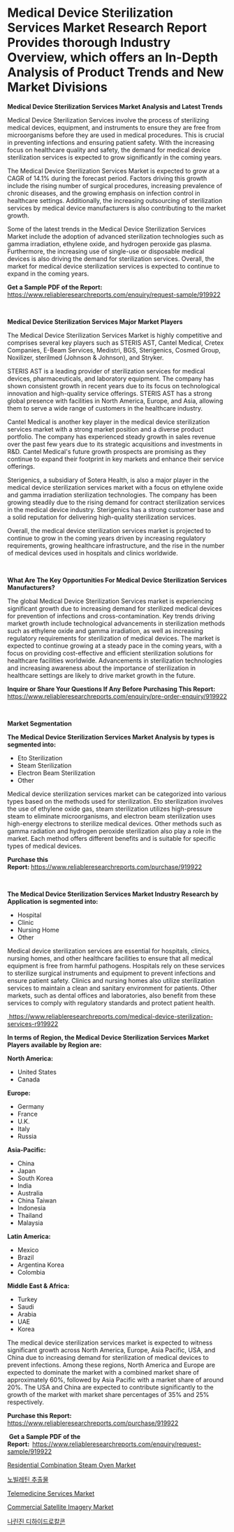 <p><h1>Medical Device Sterilization Services Market Research Report Provides thorough Industry Overview, which offers an In-Depth Analysis of Product Trends and New Market Divisions</h1></p><p><strong>Medical Device Sterilization Services Market Analysis and Latest Trends</strong></p>
<p><p>Medical Device Sterilization Services involve the process of sterilizing medical devices, equipment, and instruments to ensure they are free from microorganisms before they are used in medical procedures. This is crucial in preventing infections and ensuring patient safety. With the increasing focus on healthcare quality and safety, the demand for medical device sterilization services is expected to grow significantly in the coming years.</p><p>The Medical Device Sterilization Services Market is expected to grow at a CAGR of 14.1% during the forecast period. Factors driving this growth include the rising number of surgical procedures, increasing prevalence of chronic diseases, and the growing emphasis on infection control in healthcare settings. Additionally, the increasing outsourcing of sterilization services by medical device manufacturers is also contributing to the market growth.</p><p>Some of the latest trends in the Medical Device Sterilization Services Market include the adoption of advanced sterilization technologies such as gamma irradiation, ethylene oxide, and hydrogen peroxide gas plasma. Furthermore, the increasing use of single-use or disposable medical devices is also driving the demand for sterilization services. Overall, the market for medical device sterilization services is expected to continue to expand in the coming years.</p></p>
<p><strong>Get a Sample PDF of the Report:&nbsp;</strong> <a href="https://www.reliableresearchreports.com/enquiry/request-sample/919922">https://www.reliableresearchreports.com/enquiry/request-sample/919922</a></p>
<p>&nbsp;</p>
<p><strong>Medical Device Sterilization Services Major Market Players</strong></p>
<p><p>The Medical Device Sterilization Services Market is highly competitive and comprises several key players such as STERIS AST, Cantel Medical, Cretex Companies, E-Beam Services, Medistri, BGS, Sterigenics, Cosmed Group, Noxilizer, sterilmed (Johnson & Johnson), and Stryker.</p><p>STERIS AST is a leading provider of sterilization services for medical devices, pharmaceuticals, and laboratory equipment. The company has shown consistent growth in recent years due to its focus on technological innovation and high-quality service offerings. STERIS AST has a strong global presence with facilities in North America, Europe, and Asia, allowing them to serve a wide range of customers in the healthcare industry.</p><p>Cantel Medical is another key player in the medical device sterilization services market with a strong market position and a diverse product portfolio. The company has experienced steady growth in sales revenue over the past few years due to its strategic acquisitions and investments in R&D. Cantel Medical's future growth prospects are promising as they continue to expand their footprint in key markets and enhance their service offerings.</p><p>Sterigenics, a subsidiary of Sotera Health, is also a major player in the medical device sterilization services market with a focus on ethylene oxide and gamma irradiation sterilization technologies. The company has been growing steadily due to the rising demand for contract sterilization services in the medical device industry. Sterigenics has a strong customer base and a solid reputation for delivering high-quality sterilization services.</p><p>Overall, the medical device sterilization services market is projected to continue to grow in the coming years driven by increasing regulatory requirements, growing healthcare infrastructure, and the rise in the number of medical devices used in hospitals and clinics worldwide.</p></p>
<p>&nbsp;</p>
<p><strong>What Are The Key Opportunities For Medical Device Sterilization Services Manufacturers?</strong></p>
<p><p>The global Medical Device Sterilization Services market is experiencing significant growth due to increasing demand for sterilized medical devices for prevention of infections and cross-contamination. Key trends driving market growth include technological advancements in sterilization methods such as ethylene oxide and gamma irradiation, as well as increasing regulatory requirements for sterilization of medical devices. The market is expected to continue growing at a steady pace in the coming years, with a focus on providing cost-effective and efficient sterilization solutions for healthcare facilities worldwide. Advancements in sterilization technologies and increasing awareness about the importance of sterilization in healthcare settings are likely to drive market growth in the future.</p></p>
<p><strong>Inquire or Share Your Questions If Any Before Purchasing This Report:</strong> <a href="https://www.reliableresearchreports.com/enquiry/pre-order-enquiry/919922">https://www.reliableresearchreports.com/enquiry/pre-order-enquiry/919922</a></p>
<p>&nbsp;</p>
<p><strong>Market Segmentation</strong></p>
<p><strong>The Medical Device Sterilization Services Market Analysis by types is segmented into:</strong></p>
<p><ul><li>Eto Sterilization</li><li>Steam Sterilization</li><li>Electron Beam Sterilization</li><li>Other</li></ul></p>
<p><p>Medical device sterilization services market can be categorized into various types based on the methods used for sterilization. Eto sterilization involves the use of ethylene oxide gas, steam sterilization utilizes high-pressure steam to eliminate microorganisms, and electron beam sterilization uses high-energy electrons to sterilize medical devices. Other methods such as gamma radiation and hydrogen peroxide sterilization also play a role in the market. Each method offers different benefits and is suitable for specific types of medical devices.</p></p>
<p><strong>Purchase this Report:&nbsp;</strong><a href="https://www.reliableresearchreports.com/purchase/919922">https://www.reliableresearchreports.com/purchase/919922</a></p>
<p>&nbsp;</p>
<p><strong>The Medical Device Sterilization Services Market Industry Research by Application is segmented into:</strong></p>
<p><ul><li>Hospital</li><li>Clinic</li><li>Nursing Home</li><li>Other</li></ul></p>
<p><p>Medical device sterilization services are essential for hospitals, clinics, nursing homes, and other healthcare facilities to ensure that all medical equipment is free from harmful pathogens. Hospitals rely on these services to sterilize surgical instruments and equipment to prevent infections and ensure patient safety. Clinics and nursing homes also utilize sterilization services to maintain a clean and sanitary environment for patients. Other markets, such as dental offices and laboratories, also benefit from these services to comply with regulatory standards and protect patient health.</p></p>
<p><a href="https://www.reliableresearchreports.com/medical-device-sterilization-services-r919922">&nbsp;https://www.reliableresearchreports.com/medical-device-sterilization-services-r919922</a></p>
<p><strong>In terms of Region, the Medical Device Sterilization Services Market Players available by Region are:</strong></p>
<p>
    <p> <strong> North America: </strong>
        <ul>
            <li>United States</li>
            <li>Canada</li>
        </ul>
        </p> 
    <p> <strong> Europe: </strong>
        <ul>
            <li>Germany</li>
            <li>France</li>
            <li>U.K.</li>
            <li>Italy</li>
            <li>Russia</li>
        </ul>
        </p> 
    <p> <strong> Asia-Pacific: </strong>
        <ul>
            <li>China</li>
            <li>Japan</li>
            <li>South Korea</li>
            <li>India</li>
            <li>Australia</li>
            <li>China Taiwan</li>
            <li>Indonesia</li>
            <li>Thailand</li>
            <li>Malaysia</li>
        </ul>
        </p> 
    <p> <strong> Latin America: </strong>
        <ul>
            <li>Mexico</li>
            <li>Brazil</li>
            <li>Argentina Korea</li>
            <li>Colombia</li>
        </ul>
        </p> 
    <p> <strong> Middle East & Africa: </strong>
        <ul>
            <li>Turkey</li>
            <li>Saudi</li>
            <li>Arabia</li>
            <li>UAE</li>
            <li>Korea</li>
        </ul>
    </p>
    </p>
<p><p>The medical device sterilization services market is expected to witness significant growth across North America, Europe, Asia Pacific, USA, and China due to increasing demand for sterilization of medical devices to prevent infections. Among these regions, North America and Europe are expected to dominate the market with a combined market share of approximately 60%, followed by Asia Pacific with a market share of around 20%. The USA and China are expected to contribute significantly to the growth of the market with market share percentages of 35% and 25% respectively.</p></p>
<p><strong>Purchase this Report: </strong><a href="https://www.reliableresearchreports.com/purchase/919922">https://www.reliableresearchreports.com/purchase/919922</a></p>
<p>&nbsp;<strong>Get a Sample PDF of the Report:&nbsp;&nbsp;</strong><a href="https://www.reliableresearchreports.com/enquiry/request-sample/919922">https://www.reliableresearchreports.com/enquiry/request-sample/919922</a></p>
<p><strong></strong></p>
<p><p><a href="https://www.linkedin.com/pulse/residential-combination-steam-oven-market-analysis-sze-s2acf?trackingId=5lr2u2hDEO3CWUfdJ4nEQg%3D%3D">Residential Combination Steam Oven Market</a></p><p><a href="https://github.com/royErdmtyan906778/Market-Research-Report-List-1/blob/main/825033951795.md">노빌레틴 추출물</a></p><p><a href="https://github.com/wusalecollins540tpqoz/Market-Research-Report-List-2/blob/main/telemedicine-services-market.md">Telemedicine Services Market</a></p><p><a href="https://github.com/kathiaseamanalvaradovlprc2h/Market-Research-Report-List-2/blob/main/commercial-satellite-imagery-market.md">Commercial Satellite Imagery Market</a></p><p><a href="https://github.com/valroy852/Market-Research-Report-List-1/blob/main/549960851796.md">나린진 디하이드로칼콘</a></p></p>